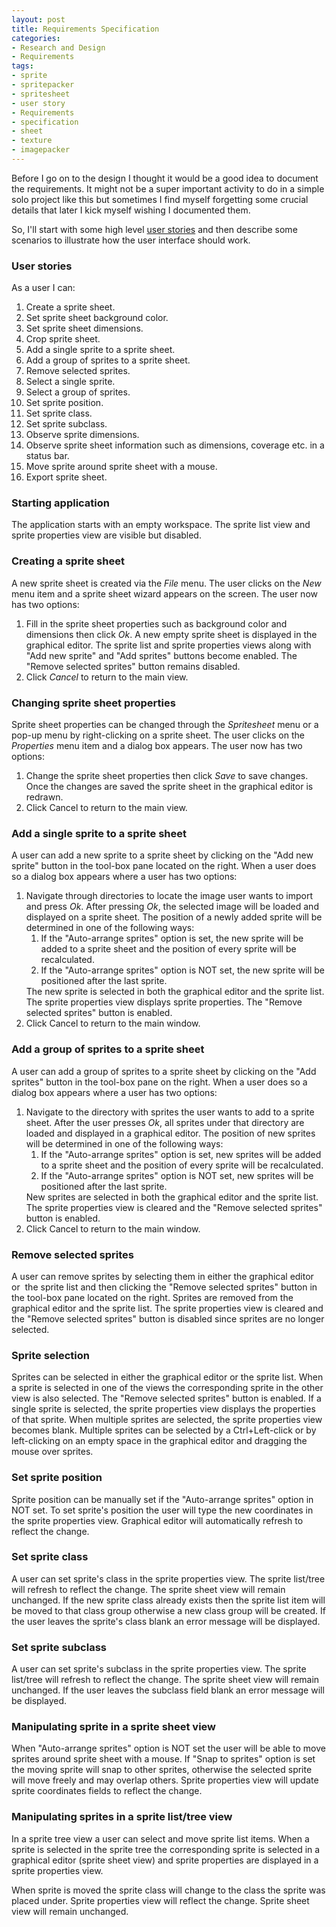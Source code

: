 ```yaml
---
layout: post
title: Requirements Specification
categories:
- Research and Design
- Requirements
tags:
- sprite
- spritepacker
- spritesheet
- user story
- Requirements
- specification
- sheet
- texture
- imagepacker
---
```


Before I go on to the design I thought it would be a good idea to document the requirements. It might not be a super important activity to do in a simple solo project like this but sometimes I find myself forgetting some crucial details that later I kick myself wishing I documented them.

So, I'll start with some high level <a href="http://en.wikipedia.org/wiki/User_story" target="_blank">user stories</a> and then describe some scenarios to illustrate how the user interface should work.

<h3>User stories</h3>
As a user I can:

<ol>
<li>Create a sprite sheet.</li>
<li>Set sprite sheet background color.</li>
<li>Set sprite sheet dimensions.</li>
<li>Crop sprite sheet.</li>
<li>Add a single sprite to a sprite sheet.</li>
<li>Add a group of sprites to a sprite sheet.</li>
<li>Remove selected sprites.</li>
<li>Select a single sprite.</li>
<li>Select a group of sprites.</li>
<li>Set sprite position.</li>
<li>Set sprite class.</li>
<li>Set sprite subclass.</li>
<li>Observe sprite dimensions.</li>
<li>Observe sprite sheet information such as dimensions, coverage etc. in a status bar.</li>
<li>Move sprite around sprite sheet with a mouse.</li>
<li>Export sprite sheet.</li>
</ol>
<h3>Starting application</h3>
The application starts with an empty workspace. The sprite list view and sprite properties view are visible but disabled.

<h3>Creating a sprite sheet</h3>
A new sprite sheet is created via the <em>File</em> menu. The user clicks on the <em>New</em> menu item and a sprite sheet wizard appears on the screen. The user now has two options:

<ol>
<li>Fill in the sprite sheet properties such as background color and dimensions then click <em>Ok</em>. A new empty sprite sheet is displayed in the graphical editor. The sprite list and sprite properties views along with "Add new sprite" and "Add sprites" buttons become enabled. The "Remove selected sprites" button remains disabled.</li>
<li>Click <em>Cancel</em> to return to the main view.</li>
</ol>
<h3>Changing sprite sheet properties</h3>
Sprite sheet properties can be changed through the <em>Spritesheet</em> menu or a pop-up menu by right-clicking on a sprite sheet. The user clicks on the <em>Properties</em> menu item and a dialog box appears. The user now has two options:

<ol>
<li>Change the sprite sheet properties then click <em>Save</em> to save changes. Once the changes are saved the sprite sheet in the graphical editor is redrawn.</li>
<li>Click Cancel to return to the main view.</li>
</ol>
<h3>Add a single sprite to a sprite sheet</h3>
A user can add a new sprite to a sprite sheet by clicking on the "Add new sprite" button in the tool-box pane located on the right. When a user does so a dialog box appears where a user has two options:

<ol>
<li>Navigate through directories to locate the image user wants to import and press <em>Ok</em>. After pressing <em>Ok</em>, the selected image will be loaded and displayed on a sprite sheet. The position of a newly added sprite will be determined in one of the following ways:
<ol>
<li> If the "Auto-arrange sprites" option is set, the new sprite will be added to a sprite sheet and the position of every sprite will be recalculated.</li>
<li>If the "Auto-arrange sprites" option is NOT set, the new sprite will be positioned after the last sprite.</li>
</ol>
The new sprite is selected in both the graphical editor and the sprite list. The sprite properties view displays sprite properties. The "Remove selected sprites" button is enabled.</li>
<li>Click Cancel to return to the main window.</li>
</ol>
<h3>Add a group of sprites to a sprite sheet</h3>
A user can add a group of sprites to a sprite sheet by clicking on the "Add sprites" button in the tool-box pane on the right. When a user does so a dialog box appears where a user has two options:

<ol>
<li>Navigate to the directory with sprites the user wants to add to a sprite sheet. After the user presses <em>Ok</em>, all sprites under that directory are loaded and displayed in a graphical editor. The position of new sprites will be determined in one of the following ways:
<ol>
<li>If the "Auto-arrange sprites" option is set, new sprites will be added to a sprite sheet and the position of every sprite will be recalculated.</li>
<li>If the "Auto-arrange sprites" option is NOT set, new sprites will be positioned after the last sprite.</li>
</ol>
New sprites are selected in both the graphical editor and the sprite list. The sprite properties view is cleared and the "Remove selected sprites" button is enabled.</li>
<li>Click Cancel to return to the main window.</li>
</ol>
<h3>Remove selected sprites</h3>
A user can remove sprites by selecting them in either the graphical editor or  the sprite list and then clicking the "Remove selected sprites" button in the tool-box pane located on the right. Sprites are removed from the graphical editor and the sprite list. The sprite properties view is cleared and the "Remove selected sprites" button is disabled since sprites are no longer selected.

<h3>Sprite selection</h3>
Sprites can be selected in either the graphical editor or the sprite list. When a sprite is selected in one of the views the corresponding sprite in the other view is also selected. The "Remove selected sprites" button is enabled. If a single sprite is selected, the sprite properties view displays the properties of that sprite. When multiple sprites are selected, the sprite properties view becomes blank. Multiple sprites can be selected by a Ctrl+Left-click or by left-clicking on an empty space in the graphical editor and dragging the mouse over sprites.

<h3>Set sprite position</h3>
Sprite position can be manually set if the "Auto-arrange sprites" option in NOT set. To set sprite's position the user will type the new coordinates in the sprite properties view. Graphical editor will automatically refresh to reflect the change.

<h3>Set sprite class</h3>
A user can set sprite's class in the sprite properties view. The sprite list/tree will refresh to reflect the change. The sprite sheet view will remain unchanged. If the new sprite class already exists then the sprite list item will be moved to that class group otherwise a new class group will be created. If the user leaves the sprite's class blank an error message will be  displayed.

<h3>Set sprite subclass</h3>
A user can set sprite's subclass in the sprite properties view. The sprite list/tree will refresh to reflect the change. The sprite sheet view will remain unchanged. If the user leaves the subclass field blank an error message will be displayed.

<h3>Manipulating sprite in a sprite sheet view</h3>
When "Auto-arrange sprites" option is NOT set the user will be able to move sprites around sprite sheet with a mouse. If "Snap to sprites" option is set the moving sprite will snap to other sprites, otherwise the selected sprite will move freely and may overlap others. Sprite properties view will update sprite coordinates fields to reflect the change.

<h3>Manipulating sprites in a sprite list/tree view</h3>
In a sprite tree view a user can select and move sprite list items. When a sprite is selected in the sprite tree the corresponding sprite is selected in a graphical editor (sprite sheet view) and sprite properties are displayed in a sprite properties view.

When sprite is moved the sprite class will change to the class the sprite was placed under. Sprite properties view will reflect the change. Sprite sheet view will remain unchanged.

